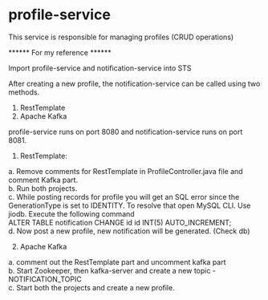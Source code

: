 # profile-service

This service is responsible for managing profiles (CRUD operations)

****** For my reference ******

Import profile-service and notification-service into STS

After creating a new profile, the notification-service can be called using two methods.

1. RestTemplate
2. Apache Kafka

profile-service runs on port 8080 and notification-service runs on port 8081.

1. RestTemplate:

a. Remove comments for RestTemplate in ProfileController.java file and comment Kafka part. <br/>
b. Run both projects.<br/>
c. While posting records for profile you will get an SQL error since the GenerationType is set to IDENTITY. To resolve that open MySQL CLI. Use jiodb. Execute the following command<br/>
ALTER TABLE notification CHANGE id id INT(5) AUTO_INCREMENT;<br/>
d. Now post a new profile, new notification will be generated. (Check db)<br/>


2. Apache Kafka

a. comment out the RestTemplate part and uncomment kafka part<br/>
b. Start Zookeeper, then kafka-server and create a new topic - NOTIFICATION_TOPIC<br/>
c. Start both the projects and create a new profile.<br/>
